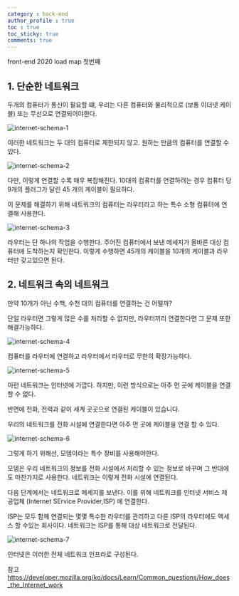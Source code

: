 ```yaml
---
category : back-end
author_profile : true 
toc : true
toc_sticky: true
comments: true
---
```


front-end 2020 load map 첫번째

## 1. 단순한 네트워크 

두개의 컴퓨터가 통신이 필요할 떄,
우리는 다른 컴퓨터와 물리적으로 (보통 이더넷 케이블) 
또는 무선으로 연결되어야한다.



![internet-schema-1](https://user-images.githubusercontent.com/65690925/100315464-0a89d000-2ffc-11eb-851c-52e739db037a.png)



이러한 네트워크는 두 대의 컴퓨터로 제한되지 않고. 
원하는 만큼의 컴퓨터를 연결할 수 있다.

![internet-schema-2](https://user-images.githubusercontent.com/65690925/100315469-0bbafd00-2ffc-11eb-8727-2b098b9fb092.png)


다만, 이렇게 연결할 수록 매우 복잡해진다. 
10대의 컴퓨터를 연결하려는 경우 컴퓨터 당 9개의
플러그가 달린 45 개의 케이블이 필요하다.



이 문제를 해결하기 위해 네트워크의 컴퓨터는 
라우터라고 하는 특수 소형 컴퓨텨에 연결해 사용한다. 

![internet-schema-3](https://user-images.githubusercontent.com/65690925/100315474-0cec2a00-2ffc-11eb-83dc-b325558f307f.png)



라우터는 단 하나의 작업을 수행한다. 주어진 컴퓨터에서 보낸 메세지가 올바른 대상 컴퓨터에 도착하는지 확인한다.
이렇게 수행하면 45개의 케이블을 10개의 케이블과 라우터만 갖고있으면 된다. 


## 2. 네트워크 속의 네트워크 


만약 10개가 아닌 수백, 수천 대의 컴퓨터를 연결하는 건 어떨까?


단일 라우터면 그렇게 많은 수를 처리할 수 없지만,
라우터끼리 연결한다면 그 문제 또한 해결가능하다.

![internet-schema-4](https://user-images.githubusercontent.com/65690925/100315477-0e1d5700-2ffc-11eb-89de-6d0e3f50dee0.png)

컴퓨터를 라우터에 연결하고 라우터에서 라우터로 무한히 확장가능하다.

![internet-schema-5](https://user-images.githubusercontent.com/65690925/100315483-0fe71a80-2ffc-11eb-8834-51766f4eb972.png)

이런 네트워크는 인터넷에 가깝다.
하지만, 이런 방식으로는 아주 먼 곳에 케이블을 연결할 수 없다.

반면에 전화, 전력과 같이 
세계 곳곳으로 연결된 케이블이 있습니다. 

우리의 네트워크를 전화 시설에 연결한다면 
아주 먼 곳에 케이블을 연결 할 수 있다.

![internet-schema-6](https://user-images.githubusercontent.com/65690925/100315501-15dcfb80-2ffc-11eb-8430-6b231796ade3.png)


그렇게 하기 위해선, 모뎀이라는 특수 장비를 사용해야한다.


모뎀은 우리 네트워크의 정보를 전화 시설에서 
처리할 수 있는 정보로 바꾸며 그 반대에도 마찬가지로 사용한다. 
네트워크는 이렇게 전화 시설에 연결된다. 


다음 단계에서는 네트워크로 메세지를 보낸다. 
이를 위해 네트워크를 인터넷 서비스 제공업체 (Internet SErvice Provider,ISP) 에 연결한다.



ISP는 모두 함께 연결되는 몇몇 특수한 라우터를 관리하고 다른 ISP의 라우터에도 액세스 할 수있는 회사이다.
네트워크는 ISP를 통해 대상 네트워크로 전달된다.


![internet-schema-7](https://user-images.githubusercontent.com/65690925/100315497-137aa180-2ffc-11eb-81e4-c576915b5f79.png)

인터넷은 이러한 전체 네트워크 인프라로 구성된다. 


참고 
https://developer.mozilla.org/ko/docs/Learn/Common_questions/How_does_the_Internet_work
